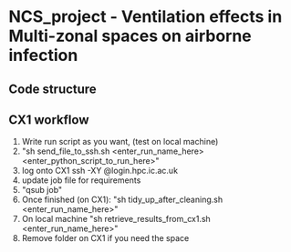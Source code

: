 # NCS_project - Ventilation effects in Multi-zonal spaces on airborne infection

## Code structure

## CX1 workflow
1. Write run script as you want, (test on local machine)
2. "sh send_file_to_ssh.sh <enter_run_name_here> <enter_python_script_to_run_here>"
3. log onto CX1 ssh -XY <username>@login.hpc.ic.ac.uk
4. update job file for requirements
5. "qsub job"
6. Once finished (on CX1): "sh tidy_up_after_cleaning.sh <enter_run_name_here>"
7. On local machine "sh retrieve_results_from_cx1.sh <enter_run_name_here>"
8. Remove folder on CX1 if you need the space
